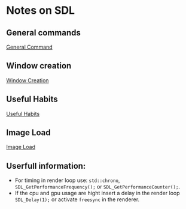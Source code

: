 # Notes on SDL

## General commands
[General Command](0-cmd-general.md)

## Window creation
[Window Creation](1-window-creation.md)

## Useful Habits
[Useful Habits](2-useful-habits.md)

## Image Load
[Image Load](3-image-load.md)



## Userfull information:
- For timing in render loop use: `std::chrono`, `SDL_GetPerformanceFrequency();` or `SDL_GetPerformanceCounter();`.
- If the cpu and gpu usage are hight insert a delay in the render loop `SDL_Delay(1);` or activate `freesync` in the renderer.
